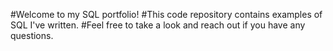 #Welcome to my SQL portfolio!
#This code repository contains examples of SQL I've written.
#Feel free to take a look and reach out if you have any questions.

